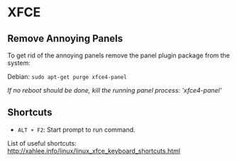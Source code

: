 # XFCE

## Remove Annoying Panels

To get rid of the annoying panels remove the panel plugin package from the system:

Debian: `sudo apt-get purge xfce4-panel`

_If no reboot should be done, kill the running panel process: 'xfce4-panel'_

## Shortcuts

* `ALT + F2`: Start prompt to run command.

List of useful shortcuts: http://xahlee.info/linux/linux_xfce_keyboard_shortcuts.html
